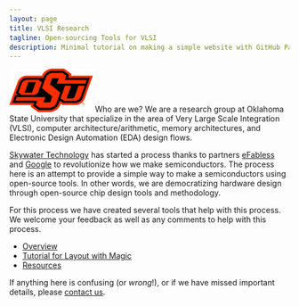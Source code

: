 ```yaml
---
layout: page
title: VLSI Research 
tagline: Open-sourcing Tools for VLSI
description: Minimal tutorial on making a simple website with GitHub Pages
---
```


<img src="OSU Brand_Primary_021.jpg" width="150"/>
Who are we?  We are a research group at Oklahoma State University that
specialize in the area of Very Large Scale Integration (VLSI),
computer architecture/arithmetic, memory architectures, and Electronic
Design Automation (EDA) design flows.

[Skywater Technology](https://www.skywatertechnology.com) has started a process
thanks to partners [eFabless](http://www.efabless.com) and
[Google](http://www.google.com) to revolutionize how we make
semiconductors.  The process here is an attempt to provide a simple way to make a
semiconductors using open-source tools.  In other words, we are
democratizing hardware design
through open-source chip design tools and methodology.

For this process we have created several tools that help with this
process.  We welcome your feedback as well as any comments to help
with this process.

- [Overview](pages/overview.html)
- [Tutorial for Layout with Magic](https://docs.google.com/document/d/1hSLKsz9xcEJgAMmYYer5cDwvPqas9_JGRUAgEORx1Yw/edit?usp=sharing)
- [Resources](pages/resources.html)

If anything here is confusing (or _wrong_!), or if we have missed
important details, please [contact us](mailto:james.stine@okstate.edu).




